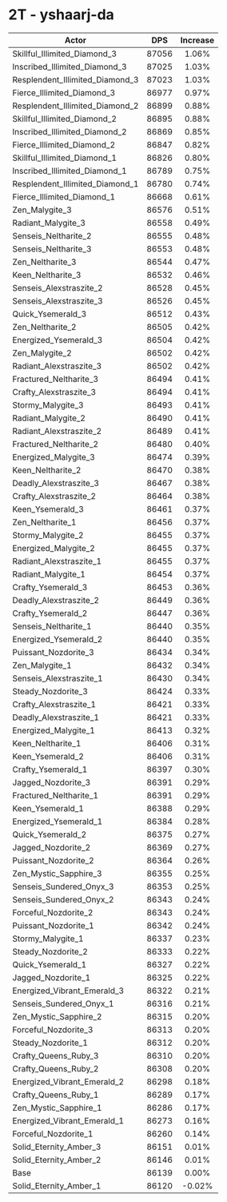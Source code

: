 # 2T - yshaarj-da
| Actor | DPS | Increase |
|---|:---:|:---:|
|Skillful_Illimited_Diamond_3|87056|1.06%|
|Inscribed_Illimited_Diamond_3|87025|1.03%|
|Resplendent_Illimited_Diamond_3|87023|1.03%|
|Fierce_Illimited_Diamond_3|86977|0.97%|
|Resplendent_Illimited_Diamond_2|86899|0.88%|
|Skillful_Illimited_Diamond_2|86895|0.88%|
|Inscribed_Illimited_Diamond_2|86869|0.85%|
|Fierce_Illimited_Diamond_2|86847|0.82%|
|Skillful_Illimited_Diamond_1|86826|0.80%|
|Inscribed_Illimited_Diamond_1|86789|0.75%|
|Resplendent_Illimited_Diamond_1|86780|0.74%|
|Fierce_Illimited_Diamond_1|86668|0.61%|
|Zen_Malygite_3|86576|0.51%|
|Radiant_Malygite_3|86558|0.49%|
|Senseis_Neltharite_2|86555|0.48%|
|Senseis_Neltharite_3|86553|0.48%|
|Zen_Neltharite_3|86544|0.47%|
|Keen_Neltharite_3|86532|0.46%|
|Senseis_Alexstraszite_2|86528|0.45%|
|Senseis_Alexstraszite_3|86526|0.45%|
|Quick_Ysemerald_3|86512|0.43%|
|Zen_Neltharite_2|86505|0.42%|
|Energized_Ysemerald_3|86504|0.42%|
|Zen_Malygite_2|86502|0.42%|
|Radiant_Alexstraszite_3|86502|0.42%|
|Fractured_Neltharite_3|86494|0.41%|
|Crafty_Alexstraszite_3|86494|0.41%|
|Stormy_Malygite_3|86493|0.41%|
|Radiant_Malygite_2|86490|0.41%|
|Radiant_Alexstraszite_2|86489|0.41%|
|Fractured_Neltharite_2|86480|0.40%|
|Energized_Malygite_3|86474|0.39%|
|Keen_Neltharite_2|86470|0.38%|
|Deadly_Alexstraszite_3|86467|0.38%|
|Crafty_Alexstraszite_2|86464|0.38%|
|Keen_Ysemerald_3|86461|0.37%|
|Zen_Neltharite_1|86456|0.37%|
|Stormy_Malygite_2|86455|0.37%|
|Energized_Malygite_2|86455|0.37%|
|Radiant_Alexstraszite_1|86455|0.37%|
|Radiant_Malygite_1|86454|0.37%|
|Crafty_Ysemerald_3|86453|0.36%|
|Deadly_Alexstraszite_2|86449|0.36%|
|Crafty_Ysemerald_2|86447|0.36%|
|Senseis_Neltharite_1|86440|0.35%|
|Energized_Ysemerald_2|86440|0.35%|
|Puissant_Nozdorite_3|86434|0.34%|
|Zen_Malygite_1|86432|0.34%|
|Senseis_Alexstraszite_1|86430|0.34%|
|Steady_Nozdorite_3|86424|0.33%|
|Crafty_Alexstraszite_1|86421|0.33%|
|Deadly_Alexstraszite_1|86421|0.33%|
|Energized_Malygite_1|86413|0.32%|
|Keen_Neltharite_1|86406|0.31%|
|Keen_Ysemerald_2|86406|0.31%|
|Crafty_Ysemerald_1|86397|0.30%|
|Jagged_Nozdorite_3|86391|0.29%|
|Fractured_Neltharite_1|86391|0.29%|
|Keen_Ysemerald_1|86388|0.29%|
|Energized_Ysemerald_1|86384|0.28%|
|Quick_Ysemerald_2|86375|0.27%|
|Jagged_Nozdorite_2|86369|0.27%|
|Puissant_Nozdorite_2|86364|0.26%|
|Zen_Mystic_Sapphire_3|86355|0.25%|
|Senseis_Sundered_Onyx_3|86353|0.25%|
|Senseis_Sundered_Onyx_2|86343|0.24%|
|Forceful_Nozdorite_2|86343|0.24%|
|Puissant_Nozdorite_1|86342|0.24%|
|Stormy_Malygite_1|86337|0.23%|
|Steady_Nozdorite_2|86333|0.22%|
|Quick_Ysemerald_1|86327|0.22%|
|Jagged_Nozdorite_1|86325|0.22%|
|Energized_Vibrant_Emerald_3|86322|0.21%|
|Senseis_Sundered_Onyx_1|86316|0.21%|
|Zen_Mystic_Sapphire_2|86315|0.20%|
|Forceful_Nozdorite_3|86313|0.20%|
|Steady_Nozdorite_1|86312|0.20%|
|Crafty_Queens_Ruby_3|86310|0.20%|
|Crafty_Queens_Ruby_2|86308|0.20%|
|Energized_Vibrant_Emerald_2|86298|0.18%|
|Crafty_Queens_Ruby_1|86289|0.17%|
|Zen_Mystic_Sapphire_1|86286|0.17%|
|Energized_Vibrant_Emerald_1|86273|0.16%|
|Forceful_Nozdorite_1|86260|0.14%|
|Solid_Eternity_Amber_3|86151|0.01%|
|Solid_Eternity_Amber_2|86146|0.01%|
|Base|86139|0.00%|
|Solid_Eternity_Amber_1|86120|-0.02%|
